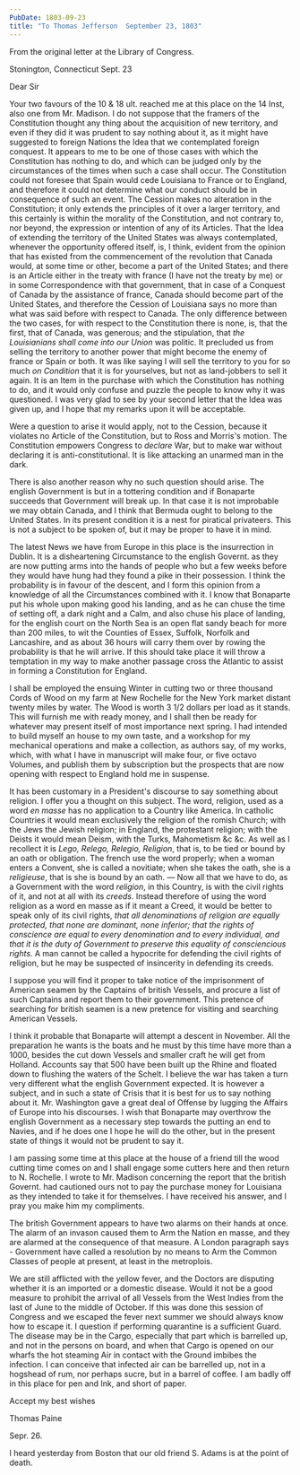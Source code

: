 ```yaml
---
PubDate: 1803-09-23
title: "To Thomas Jefferson  September 23, 1803"
---
```


From the original letter at the Library of Congress.

Stonington, Connecticut Sept. 23

Dear Sir

Your two favours of the 10 & 18 ult. reached me at this place on the 14 Inst, 
also one from Mr. Madison. I do not suppose that the framers of the Constitution 
thought any thing about the acquisition of new territory, and even if they did it 
was prudent to say nothing about it, as it might have suggested to foreign Nations 
the Idea that we contemplated foreign conquest. It appears to me to be one of those 
cases with which the Constitution has nothing to do, and which can be judged only 
by the circumstances of the times when such a case shall occur. The Constitution 
could not foresee that Spain would cede Louisiana to France or to England, and 
therefore it could not determine what our conduct should be in consequence of such 
an event. The Cession makes no alteration in the Constitution; it only extends the 
principles of it over a larger territory, and this certainly is within the morality 
of the Constitution, and not contrary to, nor beyond, the expression or intention 
of any of its Articles. That the Idea of extending the territory of the United 
States was always contemplated, whenever the opportunity offered itself, is, I think,
evident from the opinion that has existed from the commencement of the revolution 
that Canada would, at some time or other, become a part of the United States; and 
there is an Article either in the treaty with france (I have not the treaty by me) 
or in some Correspondence with that government, that in case of a Conquest of Canada 
by the assistance of france, Canada should become part of the United States, and 
therefore the Cession of Louisiana says no more than what was said before with 
respect to Canada. The only difference between the two cases, for with respect to 
the Constitution there is none, is, that the first, that of Canada, was generous; 
and the stipulation, that *the Louisianians shall come into our Union* was politic. 
It precluded us from selling the territory to another power that might become the 
enemy of france or Spain or both. It was like saying I will sell the territory to 
you for so much *on Condition* that it is for yourselves, but not as land-jobbers 
to sell it again. It is an Item in the purchase with which the Constitution has 
nothing to do, and it would only confuse and puzzle the people to know why it was 
questioned. I was very glad to see by your second letter that the Idea was given up, 
and I hope that my remarks upon it will be acceptable.

Were a question to arise it would apply, not to the Cession, because it violates no 
Article of the Constitution, but to Ross and Morris's motion. The Constitution 
empowers Congress to *declare* War, but to make war without declaring it is 
anti-constitutional. It is like attacking an unarmed man in the dark. 

There is also another reason why no such question should arise. The english Government 
is but in a tottering condition and if Bonaparte succeeds that Government will break 
up. In that case it is not improbable we may obtain Canada, and I think that Bermuda 
ought to belong to the United States. In its present condition it is a nest for 
piratical privateers. This is not a subject to be spoken of, but it may be proper 
to have it in mind.

The latest News we have from Europe in this place is the insurrection in Dublin. 
It is a disheartening Circumstance to the english Governt. as they are now putting 
arms into the hands of people who but a few weeks before they would have hung had 
they found a pike in their possession. I think the probability is in favour of the 
descent, and I form this opinion from a knowledge of all the Circumstances combined 
with it. I know that Bonaparte put his whole upon making good his landing, and as 
he can chuse the time of setting off, a dark night and a Calm, and also chuse his 
place of landing, for the english court on the North Sea is an open flat sandy beach 
for more than 200 miles, to wit the Counties of Essex, Suffolk, Norfolk and 
Lancashire, and as about 36 hours will carry them over by rowing the probability 
is that he will arrive. If this should take place it will throw a temptation in my 
way to make another passage cross the Atlantic to assist in forming a Constitution 
for England.

I shall be employed the ensuing Winter in cutting two or three thousand Cords of Wood 
on my farm at New Rochelle for the New York market distant twenty miles by water. 
The Wood is worth 3 1/2 dollars per load as it stands. This will furnish me with 
ready money, and I shall then be ready for whatever may present itself of most 
importance next spring. I had intended to build myself an house to my own taste, 
and a workshop for my mechanical operations and make a collection, as authors say, 
of my works, which, with what I have in manuscript will make four, or five octavo 
Volumes, and publish them by subscription but the prospects that are now opening 
with respect to England hold me in suspense.

It has been customary in a President's discourse to say something about religion. 
I offer you a thought on this subject. The word, religion, used as a word *en masse* 
has no application to a Country like America. In catholic Countries it would mean 
exclusively the religion of the romish Church; with the Jews the Jewish religion; in 
England, the protestant religion; with the Deists it would mean Deism, with the Turks,
Mahometism &c &c. As well as I recollect it is *Lego, Relego, Relegio, Religion*, 
that is, to be tied or bound by an oath or obligation. The french use the word properly; 
when a woman enters a Convent, she is called a novitiate; when she takes the oath, 
she is a *religieuse*, that is she is bound by an oath. &mdash; Now all that we 
have to do, as a Government with the word *religion*, in this Country, is with the 
civil rights of it, and not at all with its *creeds*. Instead therefore of using 
the word religion as a word en masse as if it meant a Creed, it would be better to 
speak only of its civil rights, *that all denominations of religion are equally 
protected, that none are dominant, none inferior; that the rights of conscience are 
equal to every denomination and to every individual, and that it is the duty of 
Government to preserve this equality of consciencious rights*. A man cannot be 
called a hypocrite for defending the civil rights of religion, but he may be 
suspected of insincerity in defending its creeds.

I suppose you will find it proper to take notice of the imprisonment of American 
seamen by the Captains of british Vessels, and procure a list of such Captains and 
report them to their government. This pretence of searching for british seamen is 
a new pretence for visiting and searching American Vessels.

I think it probable that Bonaparte will attempt a descent in November. All the 
preparation he wants is the boats and he must by this time have more than a 1000, 
besides the cut down Vessels and smaller craft he will get from Holland. Accounts 
say that 500 have been built up the Rhine and floated down to flushing the waters 
of the Schelt. I believe the war has taken a turn very different what the english 
Government expected. It is however a subject, and in such a state of Crisis that it 
is best for us to say nothing about it. Mr. Washington gave a great deal of Offense 
by lugging the Affairs of Europe into his discourses. I wish that Bonaparte may 
overthrow the english Government as a necessary step towards the putting an end to 
Navies, and if he does one I hope he will do the other, but in the present state of 
things it would not be prudent to say it.

I am passing some time at this place at the house of a friend till the wood cutting 
time comes on and I shall engage some cutters here and then return to N. Rochelle. 
I wrote to Mr. Madison concerning the report that the british Governt. had cautioned 
ours not to pay the purchase money for Louisiana as they intended to take it for 
themselves. I have received his answer, and I pray you make him my compliments.

The british Government appears to have two alarms on their hands at once. The alarm of an 
invason caused them to Arm the Nation en masse, and they are alarmed at the consequence of 
that measure. A London paragraph says - Government have called a resolution by no means to Arm 
the Common Classes of people at present, at least in the metroplois.

We are still afflicted with the yellow fever, and the Doctors are disputing whether 
it is an imported or a domestic disease. Would it not be a good measure to prohibit 
the arrival of all Vessels from the West Indies from the last of June to the middle 
of October. If this was done this session of Congress and we escaped the fever next 
summer we should always know how to escape it. I question if performing quarantine 
is a sufficient Guard. The disease may be in the Cargo, especially that part which 
is barrelled up, and not in the persons on board, and when that Cargo is opened on 
our wharfs the hot steaming Air in contact with the Ground imbibes the infection. 
I can conceive that infected air can be barrelled up, not in a hogshead of rum, 
nor perhaps sucre, but in a barrel of coffee. I am badly off in this place for pen 
and Ink, and short of paper.

Accept my best wishes

Thomas Paine

Sepr. 26. 

I heard yesterday from Boston that our old friend S. Adams is at the point of death.

